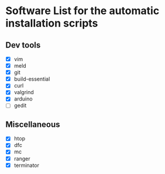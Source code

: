 # Software List for the automatic installation scripts

## Dev tools
- [x] vim
- [x] meld
- [x] git
- [x] build-essential
- [x] curl
- [x] valgrind
- [x] arduino
- [ ] gedit

## Miscellaneous
- [x] htop
- [x] dfc
- [x] mc
- [x] ranger
- [x] terminator
